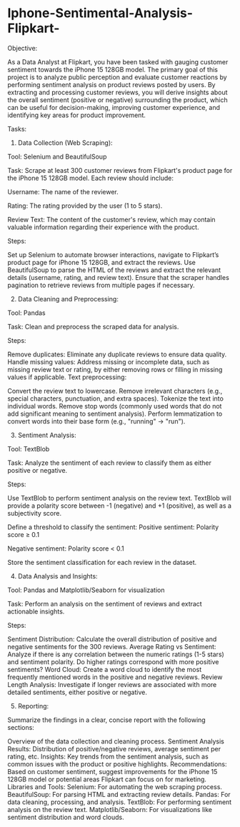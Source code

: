 # Iphone-Sentimental-Analysis-Flipkart-

Objective:

As a Data Analyst at Flipkart, you have been tasked with gauging customer sentiment towards the iPhone 15 128GB model. The primary goal of this project is to analyze public perception and evaluate customer reactions by performing sentiment analysis on product reviews posted by users. By extracting and processing customer reviews, you will derive insights about the overall sentiment (positive or negative) surrounding the product, which can be useful for decision-making, improving customer experience, and identifying key areas for product improvement.

Tasks:
 


1. Data Collection (Web Scraping):

Tool: Selenium and BeautifulSoup

Task: Scrape at least 300 customer reviews from Flipkart's product page for the iPhone 15 128GB model. Each review should include:

Username: The name of the reviewer.

Rating: The rating provided by the user (1 to 5 stars).

Review Text: The content of the customer's review, which may contain valuable information regarding their experience with the product.

Steps:

Set up Selenium to automate browser interactions, navigate to Flipkart’s product page for iPhone 15 128GB, and extract the reviews.
Use BeautifulSoup to parse the HTML of the reviews and extract the relevant details (username, rating, and review text).
Ensure that the scraper handles pagination to retrieve reviews from multiple pages if necessary.
 

2. Data Cleaning and Preprocessing:

Tool: Pandas

Task: Clean and preprocess the scraped data for analysis.

Steps:

Remove duplicates: Eliminate any duplicate reviews to ensure data quality.
Handle missing values: Address missing or incomplete data, such as missing review text or rating, by either removing rows or filling in missing values if applicable.
Text preprocessing:

Convert the review text to lowercase.
Remove irrelevant characters (e.g., special characters, punctuation, and extra spaces).
Tokenize the text into individual words.
Remove stop words (commonly used words that do not add significant meaning to sentiment analysis).
Perform lemmatization to convert words into their base form (e.g., "running" → "run").
 

3. Sentiment Analysis:

Tool: TextBlob

Task: Analyze the sentiment of each review to classify them as either positive or negative.

Steps:

Use TextBlob to perform sentiment analysis on the review text.
TextBlob will provide a polarity score between -1 (negative) and +1 (positive), as well as a subjectivity score.

Define a threshold to classify the sentiment:
Positive sentiment: Polarity score ≥ 0.1

Negative sentiment: Polarity score < 0.1

Store the sentiment classification for each review in the dataset.
 

4. Data Analysis and Insights:

Tool: Pandas and Matplotlib/Seaborn for visualization

Task: Perform an analysis on the sentiment of reviews and extract actionable insights.

Steps:

Sentiment Distribution: Calculate the overall distribution of positive and negative sentiments for the 300 reviews.
Average Rating vs Sentiment: Analyze if there is any correlation between the numeric ratings (1-5 stars) and sentiment polarity. Do higher ratings correspond with more positive sentiments?
Word Cloud: Create a word cloud to identify the most frequently mentioned words in the positive and negative reviews.
Review Length Analysis: Investigate if longer reviews are associated with more detailed sentiments, either positive or negative.
 

5. Reporting:

Summarize the findings in a clear, concise report with the following sections:

Overview of the data collection and cleaning process.
Sentiment Analysis Results: Distribution of positive/negative reviews, average sentiment per rating, etc.
Insights: Key trends from the sentiment analysis, such as common issues with the product or positive highlights.
Recommendations: Based on customer sentiment, suggest improvements for the iPhone 15 128GB model or potential areas Flipkart can focus on for marketing.
Libraries and Tools:
Selenium: For automating the web scraping process.
BeautifulSoup: For parsing HTML and extracting review details.
Pandas: For data cleaning, processing, and analysis.
TextBlob: For performing sentiment analysis on the review text.
Matplotlib/Seaborn: For visualizations like sentiment distribution and word clouds.
